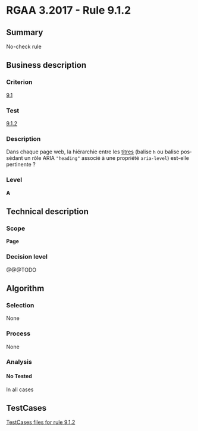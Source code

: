 # RGAA 3.2017 - Rule 9.1.2

## Summary
No-check rule


## Business description

### Criterion
[9.1](http://references.modernisation.gouv.fr/rgaa-accessibilite/criteres.html#crit-9-1)

### Test
[9.1.2](http://references.modernisation.gouv.fr/rgaa-accessibilite/criteres.html#test-9-1-2)

### Description
<div lang="fr">Dans chaque page web, la hi&#xE9;rarchie entre les <a href="http://references.modernisation.gouv.fr/rgaa-accessibilite/glossaire.html#titre">titres</a> (balise <code lang="en">h</code> ou balise poss&#xE9;dant un r&#xF4;le ARIA <code lang="en">"heading"</code> associ&#xE9; &#xE0; une propri&#xE9;t&#xE9; <code lang="en">aria-level</code>) est-elle pertinente&nbsp;?</div>

### Level
**A**


## Technical description

### Scope
**Page**

### Decision level
@@@TODO


## Algorithm

### Selection
None

### Process
None

### Analysis

#### No Tested
In all cases


##  TestCases

[TestCases files for rule 9.1.2](https://github.com/Asqatasun/Asqatasun/tree/develop/rules/rules-rgaa3.2017/src/test/resources/testcases/rgaa32017/Rgaa32017Rule090102/)


